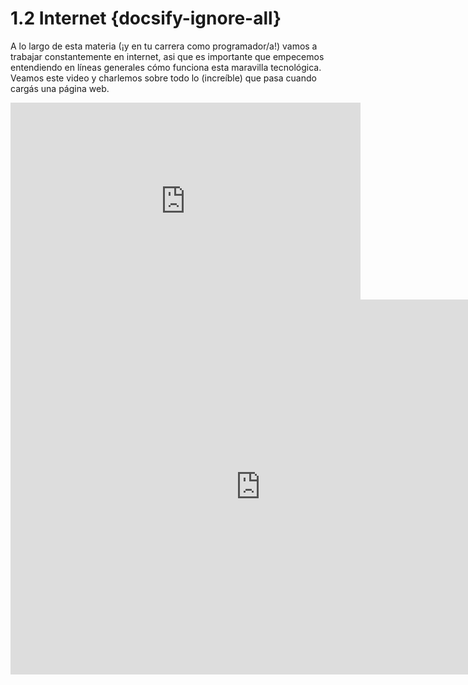 # 1.2 Internet {docsify-ignore-all}

A lo largo de esta materia (¡y en tu carrera como programador/a!) vamos a trabajar constantemente en internet, asi que es importante que empecemos entendiendo en líneas generales cómo funciona esta maravilla tecnológica. Veamos este video y charlemos sobre todo lo (increíble) que pasa cuando cargás una página web.
<iframe width="560" height="315" src="https://www.youtube.com/embed/ewrBalT_eBM" frameborder="0" allow="accelerometer; autoplay; encrypted-media; gyroscope; picture-in-picture" allowfullscreen></iframe>

<iframe width="800" height="600" src="https://www.youtube.com/embed/7DXNmEwdGy4" frameborder="0" allow="accelerometer; autoplay; encrypted-media; gyroscope; picture-in-picture" allowfullscreen></iframe>
